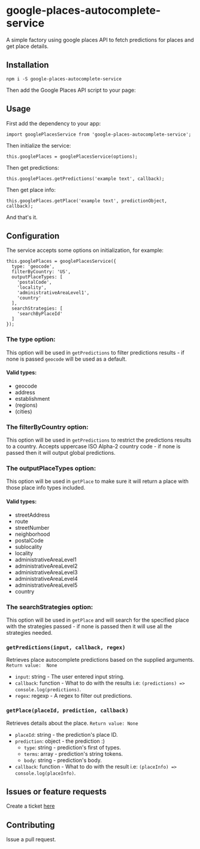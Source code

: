 # google-places-autocomplete-service
A simple factory using google places API to fetch predictions for places and get place details.

## Installation
`npm i -S google-places-autocomplete-service`

Then add the Google Places API script to your page:

<script src="https://maps.googleapis.com/maps/api/js?libraries=places"></script>

## Usage

First add the dependency to your app:

```
import googlePlacesService from 'google-places-autocomplete-service';
```

Then initialize the service:
```
this.googlePlaces = googlePlacesService(options);
```

Then get predictions:
```
this.googlePlaces.getPredictions('example text', callback);
```

Then get place info:
```
this.googlePlaces.getPlace('example text', predictionObject, callback);
```

And that's it.

## Configuration

The service accepts some options on initialization, for example:
```
this.googlePlaces = googlePlacesService({
  type: 'geocode',
  filterByCountry: 'US',
  outputPlaceTypes: [
    'postalCode',
    'locality',
    'administrativeAreaLevel1',
    'country'
  ],
  searchStrategies: [
    'searchByPlaceId'
  ]
});
```

### The type option:
This option will be used in `getPredictions` to filter predictions results - if none is passed `geocode` will be used as a default.

#### Valid types:
* geocode
* address
* establishment
* (regions)
* (cities)

### The filterByCountry option:
This option will be used in `getPredictions` to restrict the predictions results to a country.
Accepts uppercase ISO Alpha-2 country code - if none is passed then it will output global predictions.

### The outputPlaceTypes option:
This option will be used in `getPlace` to make sure it will return a place with those place info types included.

#### Valid types:
* streetAddress
* route
* streetNumber
* neighborhood
* postalCode
* sublocality
* locality
* administrativeAreaLevel1
* administrativeAreaLevel2
* administrativeAreaLevel3
* administrativeAreaLevel4
* administrativeAreaLevel5
* country

### The searchStrategies option:
This option will be used in `getPlace` and will search for the specified place with the strategies passed - if none is passed then it will use all the strategies needed.

### `getPredictions(input, callback, regex)`
Retrieves place autocomplete predictions based on the supplied arguments.
`Return value:  None`

- `input`:    string - The user entered input string.
- `callback`: function - What to do with the results i.e: `(predictions) => console.log(predictions)`.
- `regex`:    regexp - A regex to filter out predictions.

### `getPlace(placeId, prediction, callback)`
Retrieves details about the place.
`Return value: None`

- `placeId`:    string - the prediction's place ID.
- `prediction`: object - the prediction :)
  - `type`:  string - prediction's first of types.
  - `terms`: array - prediction's string tokens.
  - `body`:  string - prediction's body.
- `callback`: function - What to do with the result i.e: `(placeInfo) => console.log(placeInfo)`.

## Issues or feature requests

Create a ticket [here](https://github.com/novykh/google-places-autocomplete-service/issues)

## Contributing

Issue a pull request.
